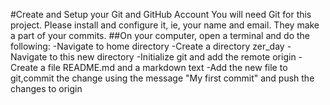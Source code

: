 #Create and Setup your Git and GitHub Account
You will need Git for this project. Please install and configure it, ie, your name and email. They make a part of your commits.
##On your computer, open a terminal and do the following:
-Navigate to home directory
-Create a directory zer_day
-Navigate to this new directory
-Initialize git and add the remote origin
-Create a file README.md and a markdown text
-Add the new file to git,commit the change using the message "My first commit" and push the changes to origin

